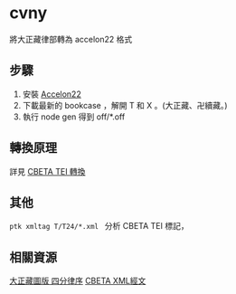 # cvny
將大正藏律部轉為 accelon22 格式

## 步驟
1) 安裝 [Accelon22](https://github.com/accelon/accelon22)
2) 下載最新的 bookcase ，解開 T 和 X 。(大正藏、卍續藏。)
3) 執行 node gen  得到 off/*.off

## 轉換原理

詳見 [CBETA TEI 轉換](https://github.com/accelon/ptk/cbetatei.md)

## 其他
`ptk xmltag T/T24/*.xml ` 分析 CBETA TEI 標記，


## 相關資源
[大正藏圖版 四分律序](https://dia.dila.edu.tw/uv3/index.html?id=Tv22p0567)
[CBETA XML經文](https://www.cbeta.org/download/cbreader.htm) 


